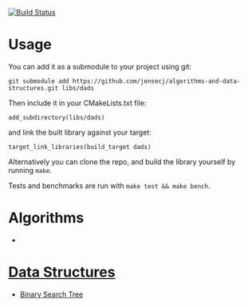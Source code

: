 [![Build Status](https://travis-ci.org/jensecj/algorithms-and-data-structures.svg?branch=master)](https://travis-ci.org/jensecj/algorithms-and-data-structures)

# Usage
You can add it as a submodule to your project using git:

`git submodule add https://github.com/jensecj/algorithms-and-data-structures.git libs/dads`

Then include it in your CMakeLists.txt file:

`add_subdirectory(libs/dads)`

and link the built library against your target:

`target_link_libraries(build_target dads)`

Alternatively you can clone the repo, and build the library yourself by running `make`.

Tests and benchmarks are run with `make test && make bench`.

# Algorithms
-

# [Data Structures](https://github.com/jensecj/algorithms-and-data-structures/tree/master/src/data-structures)
- [Binary Search Tree](https://github.com/jensecj/algorithms-and-data-structures/tree/master/src/data-structures/binary_search_tree)

